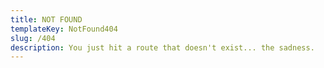 ```yaml
---
title: NOT FOUND
templateKey: NotFound404
slug: /404
description: You just hit a route that doesn't exist... the sadness.
---
```

